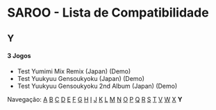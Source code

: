 # SAROO - Lista de Compatibilidade

## Y

#### 3 Jogos

- Test Yumimi Mix Remix (Japan) (Demo)
- Test Yuukyuu Gensoukyoku (Japan) (Demo)
- Test Yuukyuu Gensoukyoku 2nd Album (Japan) (Demo)

Navegação:
[A](./A.md) [B](./B.md) [C](./C.md) [D](./D.md) [E](./E.md) [F](./F.md) [G](./G.md) [H](./H.md) [I](./I.md) [J](./J.md) [K](./K.md) [L](./L.md) [M](./M.md) [N](./N.md) [O](./O.md) [P](./P.md) [Q](./Q.md) [R](./R.md) [S](./S.md) [T](./T.md) [V](./V.md) [W](./W.md) [X](./X.md) **Y**
